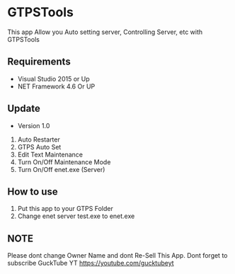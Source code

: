 # GTPSTools
This app Allow you Auto setting server, Controlling Server, etc with GTPSTools
## Requirements
- Visual Studio 2015 or Up
- NET Framework 4.6 Or UP
## Update
- Version 1.0
1. Auto Restarter
2. GTPS Auto Set
3. Edit Text Maintenance
4. Turn On/Off Maintenance Mode
5. Turn On/Off enet.exe (Server)
## How to use
1. Put this app to your GTPS Folder
2. Change enet server test.exe to enet.exe
## NOTE
Please dont change Owner Name and dont Re-Sell This App. Dont forget to subscribe GuckTube YT https://youtube.com/gucktubeyt
